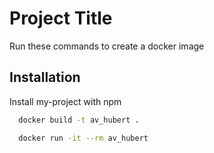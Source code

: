 
# Project Title

Run these commands to create a docker image



## Installation

Install my-project with npm

```bash
  docker build -t av_hubert .

  docker run -it --rm av_hubert
```
    
